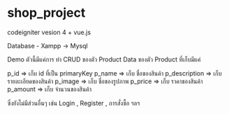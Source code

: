 # shop_project

codeigniter vesion 4 + vue.js

Database - Xampp -> Mysql

Demo ตัวนี้มีแค่การ ทำ CRUD ของตัว Product Data ของตัว Product ที่เก็บมีแค่

p_id => เก็บ id ที่เป็น primaryKey
p_name => เก็บ ชื่อของสินค้า
p_description => เก็บรายละเอียดของสินค้า
p_image => เก็บ ชื่อของรูปภาพ 
p_price => เก็บ ราคาของสินค้า
p_amount => เก็บ จำนวนของสินค้า

ซึ่งยังไม่มีส่วนอื่นๆ เช่น Login , Register , การสั่งซื้อ ฯลฯ
